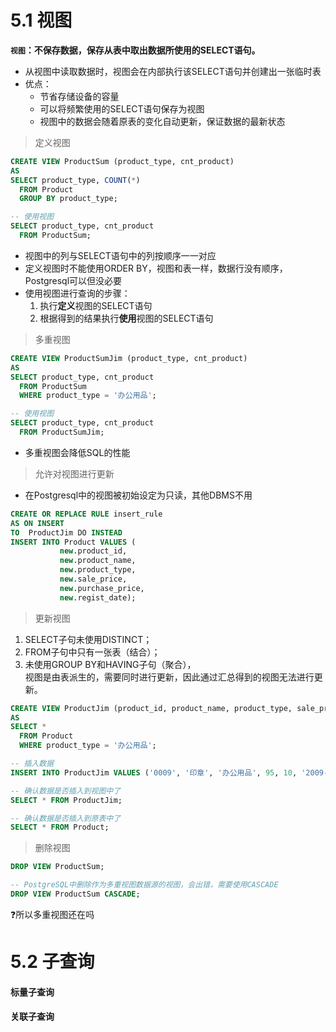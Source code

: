 # 5.1 视图
**`视图`：不保存数据，保存从表中取出数据所使用的SELECT语句。**
* 从视图中读取数据时，视图会在内部执行该SELECT语句并创建出一张临时表
* 优点：
	* 节省存储设备的容量
	* 可以将频繁使用的SELECT语句保存为视图
	* 视图中的数据会随着原表的变化自动更新，保证数据的最新状态

> 定义视图
```sql
CREATE VIEW ProductSum (product_type, cnt_product)
AS
SELECT product_type, COUNT(*)
  FROM Product
  GROUP BY product_type;

-- 使用视图
SELECT product_type, cnt_product
  FROM ProductSum;
```
* 视图中的列与SELECT语句中的列按顺序一一对应
* 定义视图时不能使用ORDER BY，视图和表一样，数据行没有顺序，Postgresql可以但没必要
* 使用视图进行查询的步骤：
	1. 执行**定义**视图的SELECT语句
	2. 根据得到的结果执行**使用**视图的SELECT语句

> 多重视图
```sql
CREATE VIEW ProductSumJim (product_type, cnt_product)
AS
SELECT product_type, cnt_product
  FROM ProductSum
  WHERE product_type = '办公用品';

-- 使用视图
SELECT product_type, cnt_product
  FROM ProductSumJim;
```
* 多重视图会降低SQL的性能

> 允许对视图进行更新
* 在Postgresql中的视图被初始设定为只读，其他DBMS不用
```sql
CREATE OR REPLACE RULE insert_rule
AS ON INSERT
TO  ProductJim DO INSTEAD
INSERT INTO Product VALUES (
           new.product_id, 
           new.product_name, 
           new.product_type, 
           new.sale_price, 
           new.purchase_price, 
           new.regist_date);
```

> 更新视图
1. SELECT子句未使用DISTINCT；
2. FROM子句中只有一张表（结合）；
3. 未使用GROUP BY和HAVING子句（聚合），  
视图是由表派生的，需要同时进行更新，因此通过汇总得到的视图无法进行更新。

```sql
CREATE VIEW ProductJim (product_id, product_name, product_type, sale_price, purchase_price, regist_date)
AS 
SELECT *
  FROM Product
  WHERE product_type = '办公用品';

-- 插入数据
INSERT INTO ProductJim VALUES ('0009', '印章', '办公用品', 95, 10, '2009-11-30');

-- 确认数据是否插入到视图中了
SELECT * FROM ProductJim;

-- 确认数据是否插入到原表中了
SELECT * FROM Product;
```

> 删除视图
```sql
DROP VIEW ProductSum;

-- PostgreSQL中删除作为多重视图数据源的视图，会出错，需要使用CASCADE
DROP VIEW ProductSum CASCADE;
```
:question:所以多重视图还在吗

# 5.2 子查询


#### 标量子查询

#### 关联子查询
